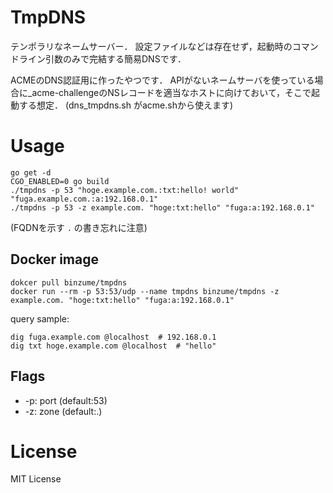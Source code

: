 # TmpDNS

テンポラリなネームサーバー．
設定ファイルなどは存在せず，起動時のコマンドライン引数のみで完結する簡易DNSです．

ACMEのDNS認証用に作ったやつです．
APIがないネームサーバを使っている場合に_acme-challengeのNSレコードを適当なホストに向けておいて，そこで起動する想定．
(dns_tmpdns.sh がacme.shから使えます)

# Usage

```shell
go get -d
CGO_ENABLED=0 go build
./tmpdns -p 53 "hoge.example.com.:txt:hello! world" "fuga.example.com.:a:192.168.0.1"
./tmpdns -p 53 -z example.com. "hoge:txt:hello" "fuga:a:192.168.0.1"
```
(FQDNを示す `.` の書き忘れに注意)

## Docker image

```shell
dokcer pull binzume/tmpdns
docker run --rm -p 53:53/udp --name tmpdns binzume/tmpdns -z example.com. "hoge:txt:hello" "fuga:a:192.168.0.1"
```

query sample:

```shell
dig fuga.example.com @localhost  # 192.168.0.1
dig txt hoge.example.com @localhost  # "hello"
```

## Flags

- -p: port (default:53)
- -z: zone (default:.)

# License

MIT License
